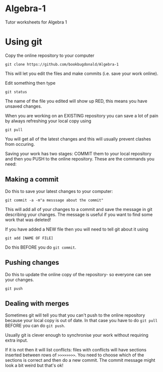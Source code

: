 # Algebra-1
Tutor worksheets for Algebra 1

# Using git

Copy the online repository to your computer
```
git clone https://github.com/bookbugdonald/Algebra-1
```
This will let you edit the files and make commits 
(i.e. save your work online).

Edit something then type
```
git status
```
The name of the file you edited will show up RED, this means you have unsaved changes.

When you are working on an EXISTING repository you can save a lot of pain by always refreshing your local copy using
```
git pull
```
You will get all of the latest changes and this will usually prevent clashes from occuring.

Saving your work has two stages: COMMIT them to your local repository and then you PUSH to the online repository.
These are the commands you need:

## Making a commit

Do this to save your latest changes to your computer:
```
git commit -a -m"a messsage about the commit"
```
This will add all of your changes to a commit and save the message in git describing your changes.
The message is useful if you want to find some work that was deleted!

If you have added a NEW file then you will need to tell git about it using
```
git add [NAME OF FILE]
```
Do this BEFORE you do `git commit`.

## Pushing changes

Do this to update the online copy of the repository- so everyone can see your changes.
```
git push
```

## Dealing with merges

Sometimes git will tell you that you can't push to the online repository because your local copy is out of date.
In that case you have to do `git pull` BEFORE you can do `git push`.

Usually git is clever enough to synchronise your work without requiring extra input.

If it is not then it will list conflicts: files with conflicts will have sections inserted between rows of `>>>>>>>>`.
You need to choose which of the sections is correct and then do a new commit.
The commit message might look a bit weird but that's ok!
